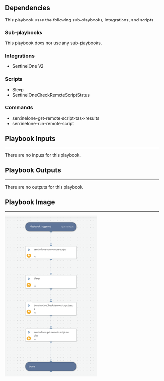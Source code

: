 

## Dependencies

This playbook uses the following sub-playbooks, integrations, and scripts.

### Sub-playbooks

This playbook does not use any sub-playbooks.

### Integrations

* SentinelOne V2

### Scripts

* Sleep
* SentinelOneCheckRemoteScriptStatus

### Commands

* sentinelone-get-remote-script-task-results
* sentinelone-run-remote-script

## Playbook Inputs

---
There are no inputs for this playbook.

## Playbook Outputs

---
There are no outputs for this playbook.

## Playbook Image

---

![Sentinel One - Remote Script Results](../doc_files/Sentinel_One_-_Remote_Script_Results.png)
